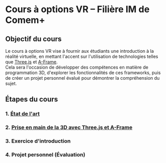 # Cours à options VR – Filière IM de Comem+

## Objectif du cours

Le cours à options VR vise à fournir aux étudiants une introduction à la réalité virtuelle, en mettant l'accent sur l'utilisation de technologies telles que [Three.js](https://threejs.org/) et [A-Frame](https://aframe.io/).  
Cela sera l'occasion de développer des compétences en matière de programmation 3D, d'explorer les fonctionnalités de ces frameworks, puis de créer un projet personnel évalué pour démontrer la compréhension du sujet.

## Étapes du cours

### 1. [État de l'art](EtatArt.md)

### 2. [Prise en main de la 3D avec Three.js et A-Frame](A-Frame.md)

### 3. Exercice d'introduction

### 4. Projet personnel (Évaluation)
